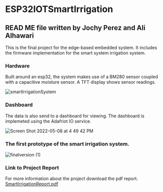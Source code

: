 # ESP32IOTSmartIrrigation
## READ ME file written by Jochy Perez and Ali Alhawari

This is the final project for the edge-based embedded system. It includes the firmware implementation for the smart system irrigation system.

### Hardware
Built around an esp32, the system makes use of a BM280 sensor coupled with a capacitive moisture sensor. A TFT display shows sensor readings.

![smartIrrigationSystem](https://user-images.githubusercontent.com/73910337/167523738-47929451-f8bf-4f2b-81c8-eebf4fea0ae4.png)

### Dashboard
The data is also send to a dashboard for viewing. The dashboard is implemeted using the Adafriot IO service.

![Screen Shot 2022-05-08 at 4 49 42 PM](https://user-images.githubusercontent.com/73910337/167523783-91c99ad8-1d1e-47dd-93f7-82041ec9b6cd.png)


### The first prototype of the smart irrigation system.
![finalversion (1)](https://user-images.githubusercontent.com/73910337/167525405-3e11f6e6-0aca-4c76-a61f-1c28ce5fe7f3.png)


### Link to Project Report 
For more information about the project download the pdf report.
[SmartIrrigationReport.pdf](https://github.com/jjperez123/ESP32IOTSmartIrrigation/files/8656404/EdgebasedEmbeddAN.1.pdf)
